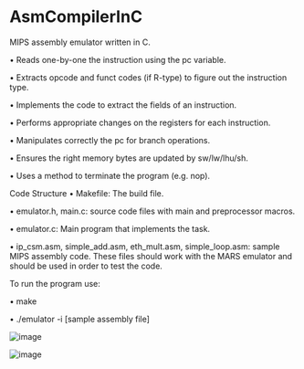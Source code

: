 # AsmCompilerInC
MIPS assembly emulator written in C.

• Reads one-by-one the instruction using the pc variable. 

• Extracts opcode and funct codes (if R-type) to figure out the instruction type.

• Implements the code to extract the fields of an instruction. 

• Performs appropriate changes on the registers for each instruction.

• Manipulates correctly the pc for branch operations.

• Ensures the right memory bytes are updated by sw/lw/lhu/sh.

• Uses a method to terminate the program (e.g. nop).

Code Structure
• Makefile: The build file.

• emulator.h, main.c: source code files with main and preprocessor macros.

• emulator.c: Main program that implements the task.

• ip_csm.asm, simple_add.asm, eth_mult.asm, simple_loop.asm: sample MIPS assembly code. These files should work with the MARS emulator and should be used in order to test the code.


To run the program use:

• make

• ./emulator -i [sample assembly file]

![image](https://github.com/yahnyshc/AsmCompilerInC/assets/143096926/d77f00c9-5d52-446d-81ac-4955c26a3c1c)

![image](https://github.com/yahnyshc/AsmCompilerInC/assets/143096926/16a1251b-a445-4cf9-8f95-8d0dd8d433bd)


